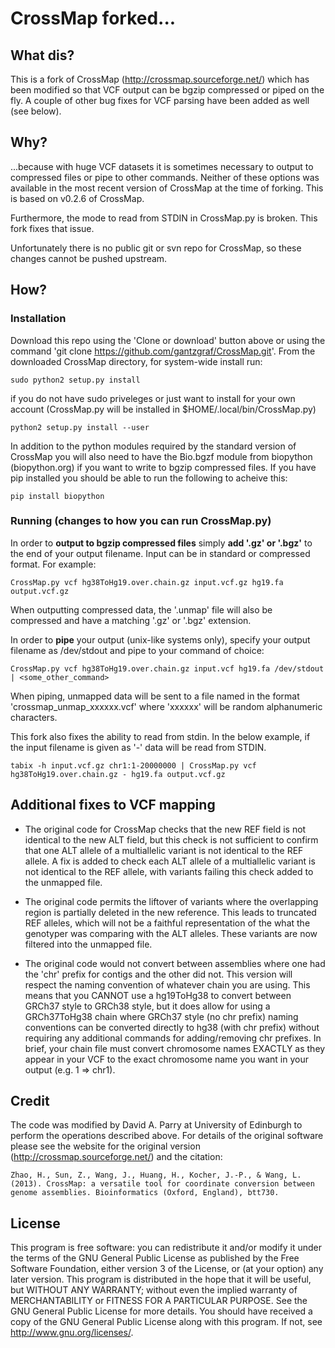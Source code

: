 # CrossMap forked...

## What dis?

This is a fork of CrossMap (http://crossmap.sourceforge.net/) which has been modified so that VCF output can be bgzip compressed or piped on the fly. A couple of other bug fixes for VCF parsing have been added as well (see below).

## Why?

...because with huge VCF datasets it is sometimes necessary to output to compressed files or pipe to other commands. Neither of these options was available in the most recent version of CrossMap at the time of forking. This is based on v0.2.6 of CrossMap.

Furthermore, the mode to read from STDIN in CrossMap.py is broken. This fork fixes that issue.

Unfortunately there is no public git or svn repo for CrossMap, so these changes cannot be pushed upstream.

## How?

### Installation

Download this repo using the 'Clone or download' button above or using the command 'git clone https://github.com/gantzgraf/CrossMap.git'. From the downloaded CrossMap directory, for  system-wide install run:

    sudo python2 setup.py install

if you do not have sudo priveleges or just want to install for your own account (CrossMap.py will be installed in $HOME/.local/bin/CrossMap.py)

    python2 setup.py install --user
   
In addition to the python modules required by the standard version of CrossMap you will also need to have the Bio.bgzf module from biopython (biopython.org) if you want to write to bgzip compressed files. If you have pip installed you should be able to run the following to acheive this:

    pip install biopython

### Running (changes to how you can run CrossMap.py)

In order to **output to bgzip compressed files** simply **add '.gz' or '.bgz'** to the end of your output filename. Input can be in standard or compressed format. For example:

    CrossMap.py vcf hg38ToHg19.over.chain.gz input.vcf.gz hg19.fa output.vcf.gz

When outputting compressed data, the '.unmap' file will also be compressed and have a matching '.gz' or '.bgz' extension.

In order to **pipe** your output (unix-like systems only), specify your output filename as /dev/stdout and pipe to your command of choice:

    CrossMap.py vcf hg38ToHg19.over.chain.gz input.vcf hg19.fa /dev/stdout | <some_other_command>

When piping, unmapped data will be sent to a file named in the format 'crossmap_unmap_xxxxxx.vcf' where 'xxxxxx' will be random alphanumeric characters. 

This fork also fixes the ability to read from stdin. In the below example, if the input filename is given as '-' data will be read from STDIN.

    tabix -h input.vcf.gz chr1:1-20000000 | CrossMap.py vcf hg38ToHg19.over.chain.gz - hg19.fa output.vcf.gz

## Additional fixes to VCF mapping

- The original code for CrossMap checks that the new REF field is not identical to the new ALT field, but this check is not sufficient to confirm that one ALT allele of a multiallelic variant is not identical to the REF allele. A fix is added to check each ALT allele of a multiallelic variant is not identical to the REF allele, with variants failing this check added to the unmapped file.

- The original code permits the liftover of variants where the overlapping region is partially deleted in the new reference. This leads to truncated REF alleles, which will not be a faithful representation of the what the genotyper was comparing with the ALT alleles. These variants are now filtered into the unmapped file.

- The original code would not convert between assemblies where one had the 'chr' prefix for contigs and the other did not. This version will respect the naming convention of whatever chain you are using. This means that you CANNOT use a hg19ToHg38 to convert between GRCh37 style to GRCh38 style, but it does allow for using a GRCh37ToHg38 chain where GRCh37 style (no chr prefix) naming conventions can be converted directly to hg38 (with chr prefix) without requiring any additional commands for adding/removing chr prefixes. In brief, your chain file must convert chromosome names EXACTLY as they appear in your VCF to the exact chromosome name you want in your output (e.g. 1 => chr1).

## Credit

The code was modified by David A. Parry at University of Edinburgh to perform the operations described above. For details of the original software please see the website for the original version (http://crossmap.sourceforge.net/) and the citation:

    Zhao, H., Sun, Z., Wang, J., Huang, H., Kocher, J.-P., & Wang, L. (2013). CrossMap: a versatile tool for coordinate conversion between genome assemblies. Bioinformatics (Oxford, England), btt730.

## License

This program is free software: you can redistribute it and/or modify it under the terms of the GNU General Public License as published by the Free Software Foundation, either version 3 of the License, or (at your option) any later version. This program is distributed in the hope that it will be useful, but WITHOUT ANY WARRANTY; without even the implied warranty of MERCHANTABILITY or FITNESS FOR A PARTICULAR PURPOSE. See the GNU General Public License for more details. You should have received a copy of the GNU General Public License along with this program. If not, see <http://www.gnu.org/licenses/>.

